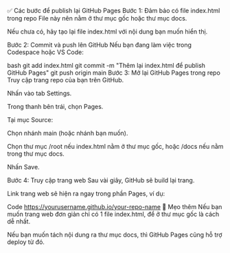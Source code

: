 ✅ Các bước để publish lại GitHub Pages
Bước 1: Đảm bảo có file index.html trong repo
File này nên nằm ở thư mục gốc hoặc thư mục docs.

Nếu chưa có, hãy tạo lại file index.html với nội dung bạn muốn hiển thị.

Bước 2: Commit và push lên GitHub
Nếu bạn đang làm việc trong Codespace hoặc VS Code:

bash
git add index.html
git commit -m "Thêm lại index.html để publish GitHub Pages"
git push origin main
Bước 3: Mở lại GitHub Pages trong repo
Truy cập trang repo của bạn trên GitHub.

Nhấn vào tab Settings.

Trong thanh bên trái, chọn Pages.

Tại mục Source:

Chọn nhánh main (hoặc nhánh bạn muốn).

Chọn thư mục /root nếu index.html nằm ở thư mục gốc, hoặc /docs nếu nằm trong thư mục docs.

Nhấn Save.

Bước 4: Truy cập trang web
Sau vài giây, GitHub sẽ build lại trang.

Link trang web sẽ hiện ra ngay trong phần Pages, ví dụ:

Code
https://yourusername.github.io/your-repo-name
🧠 Mẹo thêm
Nếu bạn muốn trang web đơn giản chỉ có 1 file index.html, để ở thư mục gốc là cách dễ nhất.

Nếu bạn muốn tách nội dung ra thư mục docs, thì GitHub Pages cũng hỗ trợ deploy từ đó.